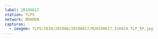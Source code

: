 ```yaml
---
label: 20190617
station: TLP5
network: BRAMON
capturas:
  - imagem: TLP5/2019/201906/20190617/M20190617_210429_TLP_5P.jpg
---
```

